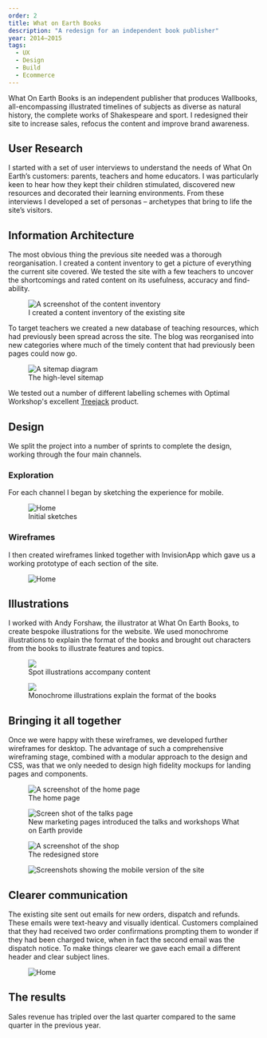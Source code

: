 ```yaml
---
order: 2
title: What on Earth Books
description: "A redesign for an independent book publisher"
year: 2014–2015
tags:
  - UX
  - Design
  - Build
  - Ecommerce
---
```


What On Earth Books is an independent publisher that produces Wallbooks, all-encompassing illustrated timelines of subjects as diverse as natural history, the complete works of Shakespeare and sport. I redesigned their site to increase sales, refocus the content and improve brand awareness.

## User Research

I started with a set of user interviews to understand the needs of What On Earth’s customers: parents, teachers and home educators. I was particularly keen to hear how they kept their children stimulated, discovered new resources and decorated their learning environments. From these interviews I developed a set of personas – archetypes that bring to life the site’s visitors.

## Information Architecture

The most obvious thing the previous site needed was a thorough reorganisation. I created a content inventory to get a picture of everything the current site covered. We tested the site with a few teachers to uncover the shortcomings and rated content on its usefulness, accuracy and find-ability.

<figure class="figure figure--wide">
  <img
    alt="A screenshot of the content inventory"
    src="screens/content-audit.png"
  >
  <figcaption>I created a content inventory of the existing site</figcation>
</figure>

To target teachers we created a new database of teaching resources, which had previously been spread across the site. The blog was reorganised into new categories where much of the timely content that had previously been pages could now go.

<figure class="figure figure--wide">
  <img
    alt="A sitemap diagram"
    src="images/sitemap.png"
  >
  <figcaption>The high-level sitemap</figcaption>
</figure>

We tested out a number of different labelling schemes with Optimal Workshop's excellent <a href="https://www.optimalworkshop.com/treejack">Treejack</a> product.

## Design

We split the project into a number of sprints to complete the design, working through the four main channels.  

### Exploration

For each channel I began by sketching the experience for mobile.

<figure class="figure figure--wide">
  <img
    alt="Home"
    src="images/sketches.jpg"
    srcset="images/sketches@2x.jpg 2x"
  >
  <figcaption>Initial sketches</figcaption>
</figure>

### Wireframes

I then created wireframes linked together with InvisionApp which gave us a working prototype of each section of the site.

<figure class="figure figure--wide">
  <img
    alt="Home"
    src="screens/mobile-wireframe-checkout.png"
    srcset="screens/mobile-wireframe-checkout@2x.png 2x"
  >
</figure>

## Illustrations

I worked with Andy Forshaw, the illustrator at What On Earth Books, to create bespoke illustrations for the website. We used monochrome illustrations to explain the format of the books and brought out characters from the books to illustrate features and topics.

<figure class="figure">
  <img src="images/illustrations-spot.png">
	<figcaption>Spot illustrations accompany content</figcaption>
</figure>

<figure class="figure">
  <img src="images/illustrations-format.png">
	<figcaption>Monochrome illustrations explain the format of the books</figcaption>
</figure>

## Bringing it all together

Once we were happy with these wireframes, we developed further wireframes for desktop. The advantage of such a comprehensive wireframing stage, combined with a modular approach to the design and CSS, was that we only needed to design high fidelity mockups for landing pages and components.

<figure class="figure">
  <img
    src="screens/home.png"
    srcset="screens/home@2x.png"
    alt="A screenshot of the home page"
  >
  <figcaption>The home page</figcaption>
</figure>


<figure class="figure">
  <img
    src="screens/talks.png"
    srcset="screens/talks@2x.png"
    alt="Screen shot of the talks page"
  >
  <figcaption>New marketing pages introduced the talks and workshops What on Earth provide</figcaption>
</figure>


<figure class="figure">
  <img
    src="screens/shop.png"
    srcset="screens/shop@2x.png"
    alt="A screenshot of the shop"
  >
  <figcaption>The redesigned store</figcaption>
</figure>

<figure class="figure figure--wide">
  <img
    src="screens/mobile.png"
    srcset="screens/mobile@2x.png"
    alt="Screenshots showing the mobile version of the site"
  >
  <!-- <figcaption>The shop page</figcaption> -->
</figure>

## Clearer communication

The existing site sent out emails for new orders, dispatch and refunds. These emails were text-heavy and visually identical. Customers complained that they had received two order confirmations prompting them to wonder if they had been charged twice, when in fact the second email was the dispatch notice. To make things clearer we gave each email a different header and clear subject lines.

<figure class="figure figure--wide">
  <img
    alt="Home"
    src="screens/email-headers.png"
    srcset="screens/email-headers@2x.png 2x"
  >
</figure>


## The results

Sales revenue has tripled over the last quarter compared to the same quarter in the previous year.
